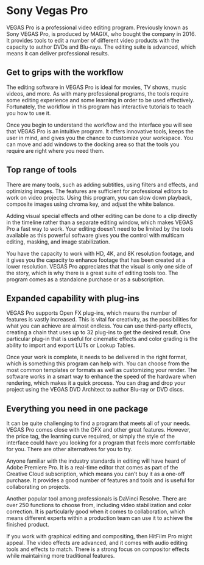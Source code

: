 # Sony Vegas Pro
VEGAS Pro is a professional video editing program. Previously known as Sony VEGAS Pro, is produced by MAGIX, who bought the company in 2016. It provides tools to edit a number of different video products with the capacity to author DVDs and Blu-rays. The editing suite is advanced, which means it can deliver professional results.

## Get to grips with the workflow
The editing software in VEGAS Pro is ideal for movies, TV shows, music videos, and more. As with many professional programs, the tools require some editing experience and some learning in order to be used effectively. Fortunately, the workflow in this program has interactive tutorials to teach you how to use it.

Once you begin to understand the workflow and the interface you will see that VEGAS Pro is an intuitive program. It offers innovative tools, keeps the user in mind, and gives you the chance to customize your workspace. You can move and add windows to the docking area so that the tools you require are right where you need them.

## Top range of tools
There are many tools, such as adding subtitles, using filters and effects, and optimizing images. The features are sufficient for professional editors to work on video projects. Using this program, you can slow down playback, composite images using chroma key, and adjust the white balance.

Adding visual special effects and other editing can be done to a clip directly in the timeline rather than a separate editing window, which makes VEGAS Pro a fast way to work. Your editing doesn’t need to be limited by the tools available as this powerful software gives you the control with multicam editing, masking, and image stabilization.

You have the capacity to work with HD, 4K, and 8K resolution footage, and it gives you the capacity to enhance footage that has been created at a lower resolution. VEGAS Pro appreciates that the visual is only one side of the story, which is why there is a great suite of editing tools too. The program comes as a standalone purchase or as a subscription.
## Expanded capability with plug-ins
VEGAS Pro supports Open FX plug-ins, which means the number of features is vastly increased. This is vital for creativity, as the possibilities for what you can achieve are almost endless. You can use third-party effects, creating a chain that uses up to 32 plug-ins to get the desired result. One particular plug-in that is useful for cinematic effects and color grading is the ability to import and export LUTs or Lookup Tables.

Once your work is complete, it needs to be delivered in the right format, which is something this program can help with. You can choose from the most common templates or formats as well as customizing your render. The software works in a smart way to enhance the speed of the hardware when rendering, which makes it a quick process. You can drag and drop your project using the VEGAS DVD Architect to author Blu-ray or DVD discs.

## Everything you need in one package
It can be quite challenging to find a program that meets all of your needs. VEGAS Pro comes close with the OFX and other great features. However, the price tag, the learning curve required, or simply the style of the interface could have you looking for a program that feels more comfortable for you. There are other alternatives for you to try.

Anyone familiar with the industry standards in editing will have heard of Adobe Premiere Pro. It is a real-time editor that comes as part of the Creative Cloud subscription, which means you can’t buy it as a one-off purchase. It provides a good number of features and tools and is useful for collaborating on projects.

Another popular tool among professionals is DaVinci Resolve. There are over 250 functions to choose from, including video stabilization and color correction. It is particularly good when it comes to collaboration, which means different experts within a production team can use it to achieve the finished product.

If you work with graphical editing and compositing, then HitFilm Pro might appeal. The video effects are advanced, and it comes with audio editing tools and effects to match. There is a strong focus on compositor effects while maintaining more traditional features.
